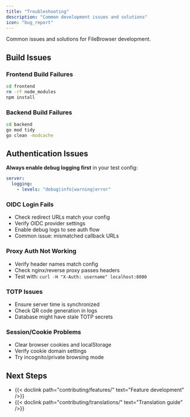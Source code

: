 ```yaml
---
title: "Troubleshooting"
description: "Common development issues and solutions"
icon: "bug_report"
---
```


Common issues and solutions for FileBrowser development.

## Build Issues

### Frontend Build Failures

```bash
cd frontend
rm -rf node_modules
npm install
```

### Backend Build Failures

```bash
cd backend
go mod tidy
go clean -modcache
```

## Authentication Issues

**Always enable debug logging first** in your test config:

```yaml
server:
  logging:
    - levels: "debug|info|warning|error"
```

### OIDC Login Fails

- Check redirect URLs match your config
- Verify OIDC provider settings
- Enable debug logs to see auth flow
- Common issue: mismatched callback URLs

### Proxy Auth Not Working

- Verify header names match config
- Check nginx/reverse proxy passes headers
- Test with: `curl -H "X-Auth: username" localhost:8080`

### TOTP Issues

- Ensure server time is synchronized
- Check QR code generation in logs
- Database might have stale TOTP secrets

### Session/Cookie Problems

- Clear browser cookies and localStorage
- Verify cookie domain settings
- Try incognito/private browsing mode

## Next Steps

- {{< doclink path="contributing/features/" text="Feature development" />}}
- {{< doclink path="contributing/translations/" text="Translation guide" />}}
